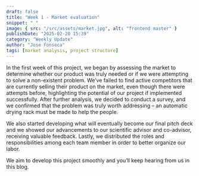 ```yaml
---
draft: false
title: "Week 1 - Market evaluation"
snippet: " "
image: { src: "/src/assets/market.jpg", alt: "frontend master" }
publishDate: "2025-02-20 15:39"
category: "Weekly Update"
author: "José Fonseca"
tags: [market analysis, project structure]
---
```


In the first week of this project, we began by assessing the market to determine whether our product was truly needed or if we were attempting to solve a non-existent problem. We’ve failed to find active competitors that are currently selling their product on the market, even though there were attempts before, highlighting the potential of our project if implemented successfully. After further analysis, we decided to conduct a survey, and we confirmed that the problem was truly worth addressing – an automatic drying rack must be made to help the people.

We also started developing what will eventually become our final pitch deck and we showed our advancements to our scientific advisor and co-advisor, receiving valuable feedback. Lastly, we distributed the roles and responsibilities among each team member in order to better organize our labor.

We aim to develop this project smoothly and you’ll keep hearing from us in this blog.
